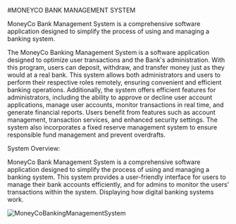 #MONEYCO BANK MANAGEMENT SYSTEM

MoneyCo Bank Management System is a comprehensive software application
designed to simplify the process of using and managing a banking system.

The MoneyCo Banking Management System is a software application designed to
optimize user transactions and the Bank's administration. With this program, users can
deposit, withdraw, and transfer money just as they would at a real bank. This system
allows both administrators and users to perform their respective roles remotely,
ensuring convenient and efficient banking operations.
Additionally, the system offers efficient features for administrators, including the
ability to approve or decline user account applications, manage user accounts, monitor
transactions in real time, and generate financial reports. Users benefit from features
such as account management, transaction services, and enhanced security settings. The
system also incorporates a fixed reserve management system to ensure responsible
fund management and prevent overdrafts.

System Overview:

MoneyCo Bank Management System is a comprehensive software application
designed to simplify the process of using and managing a banking system. This system
provides a user-friendly interface for users to manage their bank accounts efficiently,
and for admins to monitor the users' transactions within the system. Displaying how
digital banking systems work.

![MoneyCoBankingManagementSystem](https://github.com/KylaMaeD/MoneyCO-Banking-Manegement-System/assets/169108774/facc0af1-cbd0-4cac-b194-c8687a8bc755)

